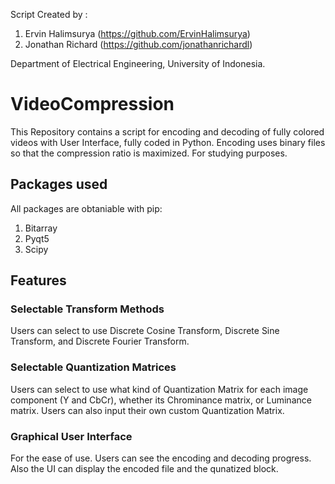 Script Created by :
1. Ervin Halimsurya (https://github.com/ErvinHalimsurya)
2. Jonathan Richard (https://github.com/jonathanrichardl)

Department of Electrical Engineering, University of Indonesia. 
# VideoCompression
This Repository contains a script for encoding and decoding of fully colored videos with User Interface, fully coded in Python. Encoding uses binary files so that the compression ratio is maximized. For studying purposes. 
## Packages used
All packages are obtaniable with pip:
1. Bitarray 
2. Pyqt5
3. Scipy
## Features
### Selectable Transform Methods
Users can select to use Discrete Cosine Transform, Discrete Sine Transform, and Discrete Fourier Transform. 
### Selectable Quantization Matrices
Users can select to use what kind of Quantization Matrix for each image component (Y and CbCr), whether its Chrominance matrix, or Luminance matrix. Users can also input their own custom Quantization Matrix. 
### Graphical User Interface
For the ease of use. Users can see the encoding and decoding progress. Also the UI can display the encoded file and the qunatized block. 
